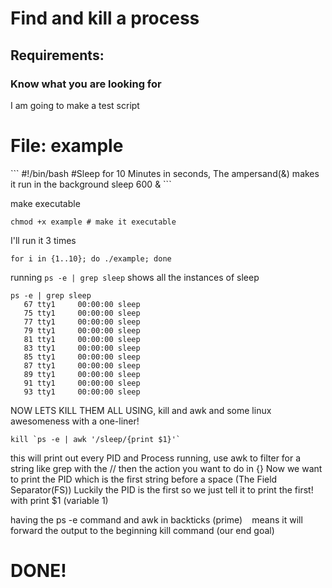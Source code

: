 <h1>Find and kill a process</h1>

<h2>Requirements:</h2>

<h3>Know what you are looking for</h3>

I am going to make a test script

<h1>File: example</h1>
```
#!/bin/bash
#Sleep for 10 Minutes in seconds, The ampersand(&) makes it run in the background 
sleep 600 &
```

make executable

```
chmod +x example # make it executable
```

I'll run it 3 times
```
for i in {1..10}; do ./example; done
```

running ```ps -e | grep sleep``` shows all the instances of sleep
```
ps -e | grep sleep
   67 tty1     00:00:00 sleep
   75 tty1     00:00:00 sleep
   77 tty1     00:00:00 sleep
   79 tty1     00:00:00 sleep
   81 tty1     00:00:00 sleep
   83 tty1     00:00:00 sleep
   85 tty1     00:00:00 sleep
   87 tty1     00:00:00 sleep
   89 tty1     00:00:00 sleep
   91 tty1     00:00:00 sleep
   93 tty1     00:00:00 sleep
```

NOW LETS KILL THEM ALL USING, kill and awk and some linux awesomeness with a one-liner!
```
kill `ps -e | awk '/sleep/{print $1}'`
```
this will print out every PID and Process running,
use awk to filter for a string like grep with the //
then the action you want to do in {}
Now we want to print the PID which is the first string before a space (The Field Separator(FS))
Luckily the PID is the first so we just tell it to print the first! with print $1 (variable 1)

having the ps -e command and awk in backticks (prime) ` ` means it will forward the output to the beginning kill command (our end goal)

<h1>DONE!</h1>